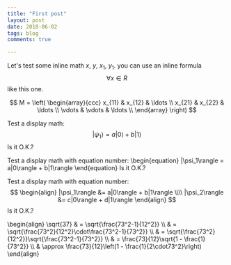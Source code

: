 ```yaml
---
title: "First post"
layout: post
date: 2018-06-02
tags: blog
comments: true

---
```


Let's test some inline math $x$, $y$, $x_1$, $y_1$. you can use an inline formula $$\forall x \in R$$ like this one.

$$
M = \left( \begin{array}{ccc}
x_{11} & x_{12} & \ldots \\
x_{21} & x_{22} & \ldots \\
\vdots & \vdots & \ldots \\
\end{array} \right)
$$

Test a display math:
$$
   |\psi_1\rangle = a|0\rangle + b|1\rangle
$$
Is it O.K.?

Test a display math with equation number:
\begin{equation}
   |\psi_1\rangle = a|0\rangle + b|1\rangle
\end{equation}
Is it O.K.?

Test a display math with equation number:
$$
  \begin{align}
    |\psi_1\rangle &= a|0\rangle + b|1\rangle \\\\
    |\psi_2\rangle &= c|0\rangle + d|1\rangle
  \end{align}
$$
Is it O.K.?


\begin{align}
\sqrt{37} & = \sqrt{\frac{73^2-1}{12^2}} \\\\
 & = \sqrt{\frac{73^2}{12^2}\cdot\frac{73^2-1}{73^2}} \\\\ 
 & = \sqrt{\frac{73^2}{12^2}}\sqrt{\frac{73^2-1}{73^2}} \\\\
 & = \frac{73}{12}\sqrt{1 - \frac{1}{73^2}} \\\\ 
 & \approx \frac{73}{12}\left(1 - \frac{1}{2\cdot73^2}\right)
\end{align}







